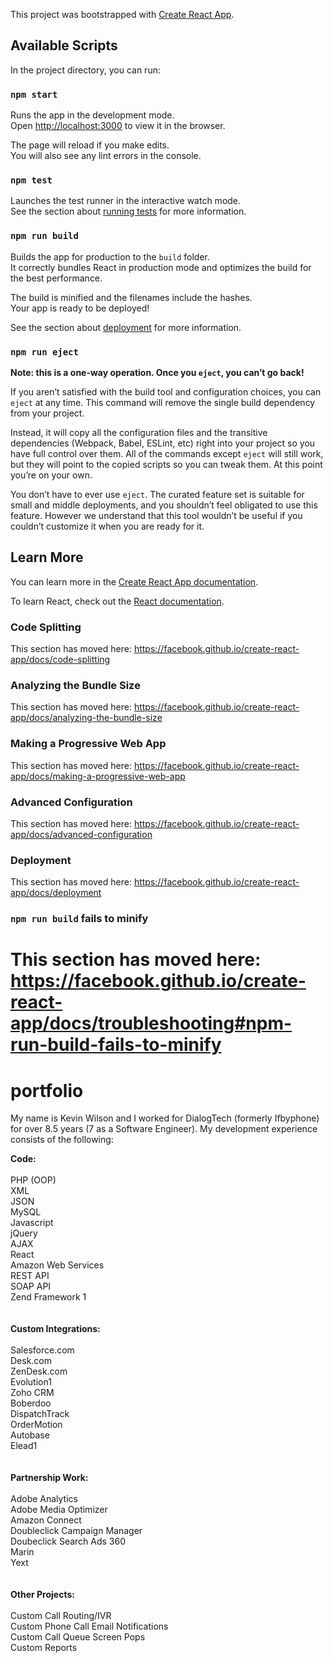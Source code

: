This project was bootstrapped with [Create React App](https://github.com/facebook/create-react-app).

## Available Scripts

In the project directory, you can run:

### `npm start`

Runs the app in the development mode.<br>
Open [http://localhost:3000](http://localhost:3000) to view it in the browser.

The page will reload if you make edits.<br>
You will also see any lint errors in the console.

### `npm test`

Launches the test runner in the interactive watch mode.<br>
See the section about [running tests](https://facebook.github.io/create-react-app/docs/running-tests) for more information.

### `npm run build`

Builds the app for production to the `build` folder.<br>
It correctly bundles React in production mode and optimizes the build for the best performance.

The build is minified and the filenames include the hashes.<br>
Your app is ready to be deployed!

See the section about [deployment](https://facebook.github.io/create-react-app/docs/deployment) for more information.

### `npm run eject`

**Note: this is a one-way operation. Once you `eject`, you can’t go back!**

If you aren’t satisfied with the build tool and configuration choices, you can `eject` at any time. This command will remove the single build dependency from your project.

Instead, it will copy all the configuration files and the transitive dependencies (Webpack, Babel, ESLint, etc) right into your project so you have full control over them. All of the commands except `eject` will still work, but they will point to the copied scripts so you can tweak them. At this point you’re on your own.

You don’t have to ever use `eject`. The curated feature set is suitable for small and middle deployments, and you shouldn’t feel obligated to use this feature. However we understand that this tool wouldn’t be useful if you couldn’t customize it when you are ready for it.

## Learn More

You can learn more in the [Create React App documentation](https://facebook.github.io/create-react-app/docs/getting-started).

To learn React, check out the [React documentation](https://reactjs.org/).

### Code Splitting

This section has moved here: https://facebook.github.io/create-react-app/docs/code-splitting

### Analyzing the Bundle Size

This section has moved here: https://facebook.github.io/create-react-app/docs/analyzing-the-bundle-size

### Making a Progressive Web App

This section has moved here: https://facebook.github.io/create-react-app/docs/making-a-progressive-web-app

### Advanced Configuration

This section has moved here: https://facebook.github.io/create-react-app/docs/advanced-configuration

### Deployment

This section has moved here: https://facebook.github.io/create-react-app/docs/deployment

### `npm run build` fails to minify

This section has moved here: https://facebook.github.io/create-react-app/docs/troubleshooting#npm-run-build-fails-to-minify
=======
portfolio
=========

My name is Kevin Wilson and I worked for DialogTech (formerly Ifbyphone) for over 8.5 years (7 as a Software Engineer).  My development experience consists of the following:

<b>Code:</b>
<br><br>
PHP (OOP)<br>
XML<br>
JSON<br>
MySQL<br>
Javascript<br>
jQuery<br>
AJAX<br>
React<br>
Amazon Web Services<br>
REST API<br>
SOAP API<br>
Zend Framework 1<br>
<br><br>
<b>Custom Integrations:</b>
<br><br>
Salesforce.com<br>
Desk.com<br>
ZenDesk.com<br>
Evolution1<br>
Zoho CRM<br>
Boberdoo<br>
DispatchTrack<br>
OrderMotion<br>
Autobase<br>
Elead1<br>
<br><br>
<b>Partnership Work:</b>
<br><br>
Adobe Analytics<br>
Adobe Media Optimizer<br>
Amazon Connect<br>
Doubleclick Campaign Manager<br>
Doubeclick Search Ads 360<br>
Marin<br>
Yext<br>
<br><br>
<b>Other Projects:</b>
<br><br>
Custom Call Routing/IVR<br>
Custom Phone Call Email Notifications<br>
Custom Call Queue Screen Pops<br>
Custom Reports

